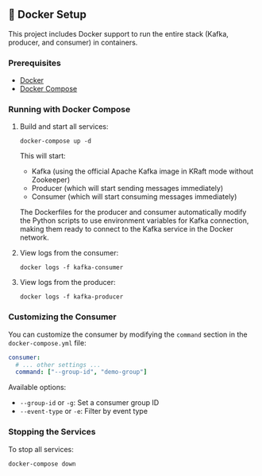 ## 🐳 Docker Setup

This project includes Docker support to run the entire stack (Kafka, producer, and consumer) in containers.

### Prerequisites

- [Docker](https://www.docker.com/get-started)
- [Docker Compose](https://docs.docker.com/compose/install/)

### Running with Docker Compose

1. Build and start all services:

    ```shell
    docker-compose up -d
    ```

    This will start:
    - Kafka (using the official Apache Kafka image in KRaft mode without Zookeeper)
    - Producer (which will start sending messages immediately)
    - Consumer (which will start consuming messages immediately)

    The Dockerfiles for the producer and consumer automatically modify the Python scripts to use environment variables for Kafka connection, making them ready to connect to the Kafka service in the Docker network.

2. View logs from the consumer:

    ```shell
    docker logs -f kafka-consumer
    ```

3. View logs from the producer:

    ```shell
    docker logs -f kafka-producer
    ```

### Customizing the Consumer

You can customize the consumer by modifying the `command` section in the `docker-compose.yml` file:

```yaml
consumer:
  # ... other settings ...
  command: ["--group-id", "demo-group"]
```

Available options:
- `--group-id` or `-g`: Set a consumer group ID
- `--event-type` or `-e`: Filter by event type

### Stopping the Services

To stop all services:

```shell
docker-compose down
```
